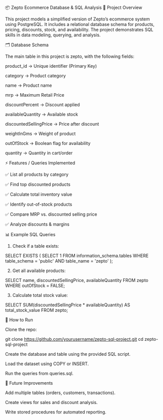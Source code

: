 📦 Zepto Ecommerce Database & SQL Analysis
📌 Project Overview

This project models a simplified version of Zepto’s ecommerce system using PostgreSQL.
It includes a relational database schema for products, pricing, discounts, stock, and availability.
The project demonstrates SQL skills in data modeling, querying, and analysis.

🗂️ Database Schema

The main table in this project is zepto, with the following fields:

product_id → Unique identifier (Primary Key)

category → Product category

name → Product name

mrp → Maximum Retail Price

discountPercent → Discount applied

availableQuantity → Available stock

discountedSellingPrice → Price after discount

weightInGms → Weight of product

outOfStock → Boolean flag for availability

quantity → Quantity in cart/order

⚡ Features / Queries Implemented

✅ List all products by category

✅ Find top discounted products

✅ Calculate total inventory value

✅ Identify out-of-stock products

✅ Compare MRP vs. discounted selling price

✅ Analyze discounts & margins

📊 Example SQL Queries

1. Check if a table exists:

SELECT EXISTS (
    SELECT 1
    FROM information_schema.tables
    WHERE table_schema = 'public'
      AND table_name = 'zepto'
);


2. Get all available products:

SELECT name, discountedSellingPrice, availableQuantity
FROM zepto
WHERE outOfStock = FALSE;


3. Calculate total stock value:

SELECT SUM(discountedSellingPrice * availableQuantity) AS total_stock_value
FROM zepto;

🚀 How to Run

Clone the repo:

git clone https://github.com/yourusername/zepto-sql-project.git
cd zepto-sql-project


Create the database and table using the provided SQL script.

Load the dataset using COPY or INSERT.

Run the queries from queries.sql.

📌 Future Improvements

Add multiple tables (orders, customers, transactions).

Create views for sales and discount analysis.

Write stored procedures for automated reporting.

